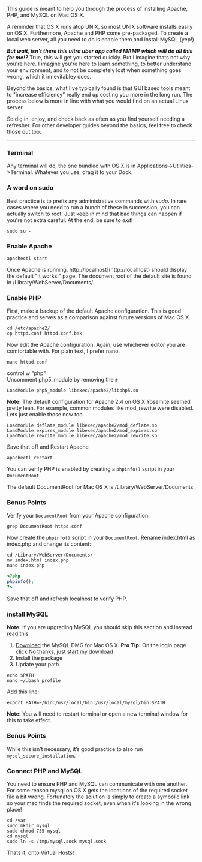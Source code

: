 This guide is meant to help you through the process of installing Apache, PHP, and MySQL on Mac OS X.  

A reminder that OS X runs atop UNIX, so most UNIX software installs easily on OS X. Furthermore, Apache and PHP come pre-packaged. To create a local web server, all you need to do is enable them and install MySQL (yep!).  

**_But wait, isn't there this ultra uber app called MAMP which will do all this for me!?_** True, this will get you started quickly. But I imagine thats not why you're here. I imagine you're here to learn something, to better understand your environment, and to not be completely lost when something goes wrong, which it innevitabley does.  

Beyond the basics, what I've typically found is that GUI based tools meant to "increase efficiency" really end up costing you more in the long run. The process below is more in line with what you would find on an actual Linux server.

So dig in, enjoy, and check back as often as you find yourself needing a refresher.  For other developer guides beyond the basics, feel free to check those out too.  

---

### Terminal  

Any terminal will do, the one bundled with OS X is in Applications->Utilities->Terminal.  Whatever you use, drag it to your Dock.  

### A word on sudo  

Best practice is to prefix any administrative commands with *sudo*.  In rare cases where you need to run a bunch of these in succession, you can actually switch to root.  Just keep in mind that bad things can happen if you're not extra careful.  At the end, be sure to *exit*!  

```
sudo su -
```

### Enable Apache  

```
apachectl start
```

Once Apache is running, http://localhost](http://localhost) should display the default "It works!" page. The document root of the default site is found in /Library/WebServer/Documents/.

### Enable PHP  

First, make a backup of the default Apache configuration. This is good practice and serves as a comparison against future versions of Mac OS X.  

```
cd /etc/apache2/
cp httpd.conf httpd.conf.bak
```

Now edit the Apache configuration.  Again, use whichever editor you are comfortable with.  For plain text, I prefer nano.  

```
nano httpd.conf
```

control w "php"  
Uncomment php5_module by removing the `#`  

```
LoadModule php5_module libexec/apache2/libphp5.so
```  

**Note:** The default configuration for Apache 2.4 on OS X Yosemite seemed pretty lean. For example, common modules like mod_rewrite were disabled.  Lets just enable those now too.  

```
LoadModule deflate_module libexec/apache2/mod_deflate.so
LoadModule expires_module libexec/apache2/mod_expires.so
LoadModule rewrite_module libexec/apache2/mod_rewrite.so
```  

Save that off and Restart Apache  
```
apachectl restart
```

You can verify PHP is enabled by creating a `phpinfo()` script in your `DocumentRoot`.  

The default DocumentRoot for Mac OS X is /Library/WebServer/Documents.  

### Bonus Points

Verify your `DocumentRoot` from your Apache configuration.  

```
grep DocumentRoot httpd.conf
```

Now create the `phpinfo()` script in your `DocumentRoot`.  Rename index.html as index.php and change its content:

```
cd /Library/WebServer/Documents/
mv index.html index.php
nano index.php
```

```php
<?php
phpinfo();
?>
```

Save that off and refresh localhost to verify PHP.  

### install MySQL  

**Note:** If you are upgrading MySQL you should skip this section and instead [read this](http://coolestguidesontheplanet.com/upgrade-mysql-database-5-5-5-6-osx-10-8-mountan-lion/).  

1. [Download](http://dev.mysql.com/downloads/mysql/) the MySQL DMG for Mac OS X.  **Pro Tip:** On the login page click [No thanks, just start my download](http://dev.mysql.com/get/Downloads/MySQL-5.6/mysql-5.6.23-osx10.9-x86_64.dmg)  
2. Install the package
3. Update your path  

```
echo $PATH
nano ~/.bash_profile
```

Add this line:  

```
export PATH=~/bin:/usr/local/bin:/usr/local/mysql/bin:$PATH
```  

**Note:** You will need to restart terminal or open a new terminal window for this to take effect.  

### Bonus Points  

While this isn’t necessary, it’s good practice to also run `mysql_secure_installation`.  

### Connect PHP and MySQL  

You need to ensure PHP and MySQL can communicate with one another. For some reason mysql on OS X gets the locations of the required socket file a bit wrong.  Fortunately the solution is simply to create a symbolic link so your mac finds the required socket, even when it's looking in the wrong place!  

```
cd /var 
sudo mkdir mysql
sudo chmod 755 mysql
cd mysql
sudo ln -s /tmp/mysql.sock mysql.sock
```  

Thats it, onto Virtual Hosts!